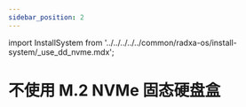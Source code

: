 ```yaml
---
sidebar_position: 2
---
```


import InstallSystem from '../../../../../common/radxa-os/install-system/\_use_dd_nvme.mdx';

# 不使用 M.2 NVMe 固态硬盘盒

<InstallSystem tag="m2_2230" />
